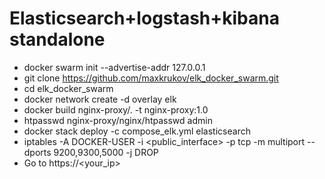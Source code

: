 # Elasticsearch+logstash+kibana standalone
- docker swarm init --advertise-addr 127.0.0.1
- git clone https://github.com/maxkrukov/elk_docker_swarm.git
- cd elk_docker_swarm
- docker network create -d overlay elk 
- docker build nginx-proxy/. -t nginx-proxy:1.0
- htpasswd  nginx-proxy/nginx/htpasswd admin
- docker stack deploy -c compose_elk.yml elasticsearch
- iptables -A DOCKER-USER -i <public_interface> -p tcp -m multiport --dports 9200,9300,5000 -j DROP
- Go to   https://<your_ip>
